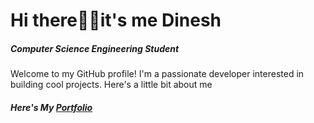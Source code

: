 # Hi there🙋‍♂️it's me Dinesh 
##### Computer Science Engineering Student 
Welcome to my GitHub profile! I'm a passionate developer interested in building cool projects. Here's a little bit about me
##### Here's My <a href ="name">Portfolio</a>



